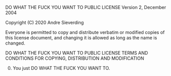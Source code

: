 DO WHAT THE FUCK YOU WANT TO PUBLIC LICENSE
		Version 2, December 2004

Copyright (C) 2020 Andre Sieverding

Everyone is permitted to copy and distribute verbatim or modified
copies of this license document, and changing it is allowed as long
as the name is changed.

DO WHAT THE FUCK YOU WANT TO PUBLIC LICENSE
TERMS AND CONDITIONS FOR COPYING, DISTRIBUTION AND MODIFICATION

0. You just DO WHAT THE FUCK YOU WANT TO.
